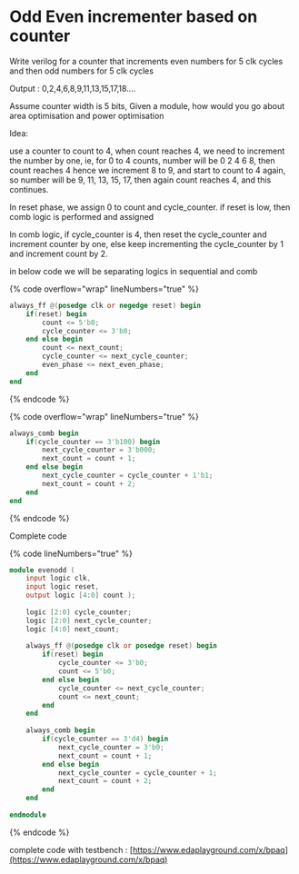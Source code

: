 # Odd Even incrementer based on counter

Write verilog for a counter that increments even numbers for 5 clk cycles and then odd numbers for 5 clk cycles&#x20;

Output : 0,2,4,6,8,9,11,13,15,17,18....&#x20;

Assume counter width is 5 bits, Given a module, how would you go about area optimisation and power optimisation





Idea:&#x20;

use a counter to count to 4, when count reaches 4,  we need to increment the number by one, ie, for 0 to 4 counts, number will be 0 2 4 6 8, then count reaches 4 hence we increment 8 to 9, and start to count to 4 again, so number will be 9, 11, 13, 15, 17, then again count reaches 4, and this continues.

In reset phase, we assign 0 to count and cycle\_counter. if reset is low, then comb logic is performed and assigned&#x20;

In comb logic, if cycle\_counter is 4, then reset the cycle\_counter and increment counter by one, else keep incrementing the cycle\_counter by 1 and increment count by 2.

in below code we will be separating logics in sequential and comb

{% code overflow="wrap" lineNumbers="true" %}
```verilog
always_ff @(posedge clk or negedge reset) begin
    if(reset) begin
        count <= 5'b0;
        cycle_counter <= 3'b0;
    end else begin
        count <= next_count;
        cycle_counter <= next_cycle_counter;
        even_phase <= next_even_phase;
    end
end
```
{% endcode %}

{% code overflow="wrap" lineNumbers="true" %}
```verilog
always_comb begin
    if(cycle_counter == 3'b100) begin
        next_cycle_counter = 3'b000;
        next_count = count + 1;
    end else begin
        next_cycle_counter = cycle_counter + 1'b1;
        next_count = count + 2;
    end
end
```
{% endcode %}

Complete code

{% code lineNumbers="true" %}
```verilog
module evenodd ( 
    input logic clk,
    input logic reset,
    output logic [4:0] count );
    
    logic [2:0] cycle_counter;
    logic [2:0] next_cycle_counter;
    logic [4:0] next_count;
    
    always_ff @(posedge clk or posedge reset) begin
        if(reset) begin
            cycle_counter <= 3'b0;
            count <= 5'b0;
        end else begin
            cycle_counter <= next_cycle_counter;
            count <= next_count;
        end
    end
    
    always_comb begin
        if(cycle_counter == 3'd4) begin
            next_cycle_counter = 3'b0;
            next_count = count + 1;
        end else begin
            next_cycle_counter = cycle_counter + 1;
            next_count = count + 2;
        end
    end
    
endmodule

```
{% endcode %}

complete code with testbench : [https://www.edaplayground.com/x/bpaq](https://www.edaplayground.com/x/bpaq)








